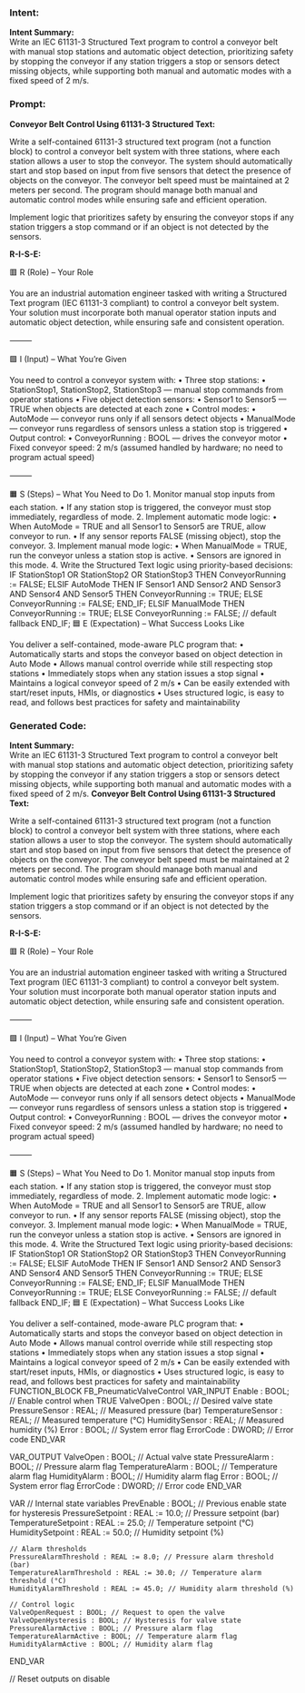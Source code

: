 ### Intent:
**Intent Summary:**  
Write an IEC 61131-3 Structured Text program to control a conveyor belt with manual stop stations and automatic object detection, prioritizing safety by stopping the conveyor if any station triggers a stop or sensors detect missing objects, while supporting both manual and automatic modes with a fixed speed of 2 m/s.

### Prompt:
**Conveyor Belt Control Using 61131-3 Structured Text:**

Write a self-contained 61131-3 structured text program (not a function block) to control a conveyor belt system with three stations, where each station allows a user to stop the conveyor. The system should automatically start and stop based on input from five sensors that detect the presence of objects on the conveyor. The conveyor belt speed must be maintained at 2 meters per second. The program should manage both manual and automatic control modes while ensuring safe and efficient operation.

Implement logic that prioritizes safety by ensuring the conveyor stops if any station triggers a stop command or if an object is not detected by the sensors.

**R-I-S-E:**

🟥 R (Role) – Your Role

You are an industrial automation engineer tasked with writing a Structured Text program (IEC 61131-3 compliant) to control a conveyor belt system. Your solution must incorporate both manual operator station inputs and automatic object detection, while ensuring safe and consistent operation.

⸻

🟩 I (Input) – What You’re Given

You need to control a conveyor system with:
	•	Three stop stations:
	•	StationStop1, StationStop2, StationStop3 — manual stop commands from operator stations
	•	Five object detection sensors:
	•	Sensor1 to Sensor5 — TRUE when objects are detected at each zone
	•	Control modes:
	•	AutoMode — conveyor runs only if all sensors detect objects
	•	ManualMode — conveyor runs regardless of sensors unless a station stop is triggered
	•	Output control:
	•	ConveyorRunning : BOOL — drives the conveyor motor
	•	Fixed conveyor speed: 2 m/s (assumed handled by hardware; no need to program actual speed)

⸻

🟧 S (Steps) – What You Need to Do
	1.	Monitor manual stop inputs from each station.
	•	If any station stop is triggered, the conveyor must stop immediately, regardless of mode.
	2.	Implement automatic mode logic:
	•	When AutoMode = TRUE and all Sensor1 to Sensor5 are TRUE, allow conveyor to run.
	•	If any sensor reports FALSE (missing object), stop the conveyor.
	3.	Implement manual mode logic:
	•	When ManualMode = TRUE, run the conveyor unless a station stop is active.
	•	Sensors are ignored in this mode.
	4.	Write the Structured Text logic using priority-based decisions:
 IF StationStop1 OR StationStop2 OR StationStop3 THEN
    ConveyorRunning := FALSE;
ELSIF AutoMode THEN
    IF Sensor1 AND Sensor2 AND Sensor3 AND Sensor4 AND Sensor5 THEN
        ConveyorRunning := TRUE;
    ELSE
        ConveyorRunning := FALSE;
    END_IF;
ELSIF ManualMode THEN
    ConveyorRunning := TRUE;
ELSE
    ConveyorRunning := FALSE; // default fallback
END_IF;
🟦 E (Expectation) – What Success Looks Like

You deliver a self-contained, mode-aware PLC program that:
	•	Automatically starts and stops the conveyor based on object detection in Auto Mode
	•	Allows manual control override while still respecting stop stations
	•	Immediately stops when any station issues a stop signal
	•	Maintains a logical conveyor speed of 2 m/s
	•	Can be easily extended with start/reset inputs, HMIs, or diagnostics
	•	Uses structured logic, is easy to read, and follows best practices for safety and maintainability

### Generated Code:
**Intent Summary:**  
Write an IEC 61131-3 Structured Text program to control a conveyor belt with manual stop stations and automatic object detection, prioritizing safety by stopping the conveyor if any station triggers a stop or sensors detect missing objects, while supporting both manual and automatic modes with a fixed speed of 2 m/s.
**Conveyor Belt Control Using 61131-3 Structured Text:**

Write a self-contained 61131-3 structured text program (not a function block) to control a conveyor belt system with three stations, where each station allows a user to stop the conveyor. The system should automatically start and stop based on input from five sensors that detect the presence of objects on the conveyor. The conveyor belt speed must be maintained at 2 meters per second. The program should manage both manual and automatic control modes while ensuring safe and efficient operation.

Implement logic that prioritizes safety by ensuring the conveyor stops if any station triggers a stop command or if an object is not detected by the sensors.

**R-I-S-E:**

🟥 R (Role) – Your Role

You are an industrial automation engineer tasked with writing a Structured Text program (IEC 61131-3 compliant) to control a conveyor belt system. Your solution must incorporate both manual operator station inputs and automatic object detection, while ensuring safe and consistent operation.

⸻

🟩 I (Input) – What You’re Given

You need to control a conveyor system with:
	•	Three stop stations:
	•	StationStop1, StationStop2, StationStop3 — manual stop commands from operator stations
	•	Five object detection sensors:
	•	Sensor1 to Sensor5 — TRUE when objects are detected at each zone
	•	Control modes:
	•	AutoMode — conveyor runs only if all sensors detect objects
	•	ManualMode — conveyor runs regardless of sensors unless a station stop is triggered
	•	Output control:
	•	ConveyorRunning : BOOL — drives the conveyor motor
	•	Fixed conveyor speed: 2 m/s (assumed handled by hardware; no need to program actual speed)

⸻

🟧 S (Steps) – What You Need to Do
	1.	Monitor manual stop inputs from each station.
	•	If any station stop is triggered, the conveyor must stop immediately, regardless of mode.
	2.	Implement automatic mode logic:
	•	When AutoMode = TRUE and all Sensor1 to Sensor5 are TRUE, allow conveyor to run.
	•	If any sensor reports FALSE (missing object), stop the conveyor.
	3.	Implement manual mode logic:
	•	When ManualMode = TRUE, run the conveyor unless a station stop is active.
	•	Sensors are ignored in this mode.
	4.	Write the Structured Text logic using priority-based decisions:
 IF StationStop1 OR StationStop2 OR StationStop3 THEN
    ConveyorRunning := FALSE;
ELSIF AutoMode THEN
    IF Sensor1 AND Sensor2 AND Sensor3 AND Sensor4 AND Sensor5 THEN
        ConveyorRunning := TRUE;
    ELSE
        ConveyorRunning := FALSE;
    END_IF;
ELSIF ManualMode THEN
    ConveyorRunning := TRUE;
ELSE
    ConveyorRunning := FALSE; // default fallback
END_IF;
🟦 E (Expectation) – What Success Looks Like

You deliver a self-contained, mode-aware PLC program that:
	•	Automatically starts and stops the conveyor based on object detection in Auto Mode
	•	Allows manual control override while still respecting stop stations
	•	Immediately stops when any station issues a stop signal
	•	Maintains a logical conveyor speed of 2 m/s
	•	Can be easily extended with start/reset inputs, HMIs, or diagnostics
	•	Uses structured logic, is easy to read, and follows best practices for safety and maintainability
FUNCTION_BLOCK FB_PneumaticValveControl
VAR_INPUT
    Enable : BOOL; // Enable control when TRUE
    ValveOpen : BOOL; // Desired valve state
    PressureSensor : REAL; // Measured pressure (bar)
    TemperatureSensor : REAL; // Measured temperature (°C)
    HumiditySensor : REAL; // Measured humidity (%)
    Error : BOOL; // System error flag
    ErrorCode : DWORD; // Error code
END_VAR

VAR_OUTPUT
    ValveOpen : BOOL; // Actual valve state
    PressureAlarm : BOOL; // Pressure alarm flag
    TemperatureAlarm : BOOL; // Temperature alarm flag
    HumidityAlarm : BOOL; // Humidity alarm flag
    Error : BOOL; // System error flag
    ErrorCode : DWORD; // Error code
END_VAR

VAR
    // Internal state variables
    PrevEnable : BOOL; // Previous enable state for hysteresis
    PressureSetpoint : REAL := 10.0; // Pressure setpoint (bar)
    TemperatureSetpoint : REAL := 25.0; // Temperature setpoint (°C)
    HumiditySetpoint : REAL := 50.0; // Humidity setpoint (%)
    
    // Alarm thresholds
    PressureAlarmThreshold : REAL := 8.0; // Pressure alarm threshold (bar)
    TemperatureAlarmThreshold : REAL := 30.0; // Temperature alarm threshold (°C)
    HumidityAlarmThreshold : REAL := 45.0; // Humidity alarm threshold (%)
    
    // Control logic
    ValveOpenRequest : BOOL; // Request to open the valve
    ValveOpenHysteresis : BOOL; // Hysteresis for valve state
    PressureAlarmActive : BOOL; // Pressure alarm flag
    TemperatureAlarmActive : BOOL; // Temperature alarm flag
    HumidityAlarmActive : BOOL; // Humidity alarm flag
END_VAR

// Reset outputs on disable

